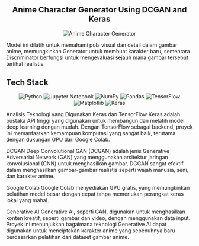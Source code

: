 

# <h2 align="center"> Anime Character Generator Using DCGAN and Keras </h2>
<div align="center">
  
![Anime Character Generator](https://img.shields.io/badge/Project-Anime_Character_Generator-FF6F00?style=for-the-badge&logo=anime&logoColor=white)
 
 </div>
 
Model ini dilatih untuk memahami pola visual dan detail dalam gambar anime, memungkinkan Generator untuk membuat karakter baru, sementara Discriminator berfungsi untuk mengevaluasi sejauh mana gambar tersebut terlihat realistis.

## Tech Stack
<div align="center">
  
![Python](https://img.shields.io/badge/python-3670A0?style=for-the-badge&logo=python&logoColor=ffdd54)
![Jupyter Notebook](https://img.shields.io/badge/jupyter-%23FA0F00.svg?style=for-the-badge&logo=jupyter&logoColor=white)
![NumPy](https://img.shields.io/badge/numpy-%23013243.svg?style=for-the-badge&logo=numpy&logoColor=white)
![Pandas](https://img.shields.io/badge/pandas-%23150458.svg?style=for-the-badge&logo=pandas&logoColor=white)
![TensorFlow](https://img.shields.io/badge/TensorFlow-%23FF6F00.svg?style=for-the-badge&logo=TensorFlow&logoColor=white)
![Matplotlib](https://img.shields.io/badge/Matplotlib-%23ffffff.svg?style=for-the-badge&logo=Matplotlib&logoColor=black)
![Keras](https://img.shields.io/badge/Keras-%23D00000.svg?style=for-the-badge&logo=Keras&logoColor=white)

 </div>
 
Analisis Teknologi yang Digunakan
Keras dan TensorFlow
Keras adalah pustaka API tinggi yang digunakan untuk membangun dan melatih model deep learning dengan mudah. Dengan TensorFlow sebagai backend, proyek ini memanfaatkan kemampuan komputasi yang sangat baik, terutama dengan dukungan GPU dari Google Colab.

DCGAN
Deep Convolutional GAN (DCGAN) adalah jenis Generative Adversarial Network (GAN) yang menggunakan arsitektur jaringan konvolusional (CNN) untuk menghasilkan gambar. DCGAN sangat efektif dalam menghasilkan gambar-gambar realistis seperti wajah manusia, seni, dan karakter anime.

Google Colab
Google Colab menyediakan GPU gratis, yang memungkinkan pelatihan model besar dengan cepat tanpa memerlukan perangkat keras lokal yang mahal.

Generative AI
Generative AI, seperti GAN, digunakan untuk menghasilkan konten kreatif, seperti gambar dan video, dengan menggunakan data input. Proyek ini menunjukkan bagaimana teknologi Generative AI dapat digunakan untuk menciptakan karakter anime yang sepenuhnya baru berdasarkan pelatihan dari dataset gambar anime.
